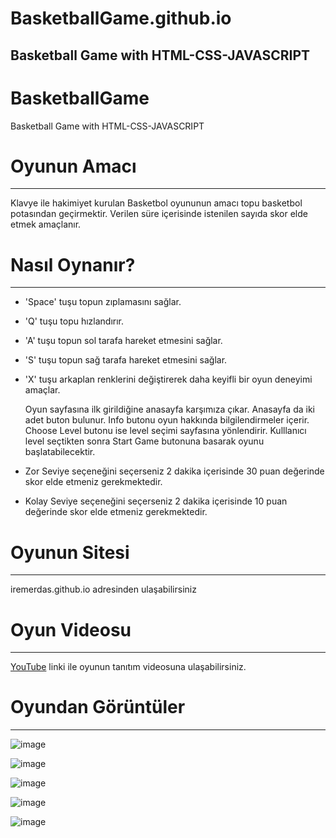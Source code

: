 # BasketballGame.github.io
Basketball Game with HTML-CSS-JAVASCRIPT 
---

# BasketballGame
Basketball Game with HTML-CSS-JAVASCRIPT 

# Oyunun Amacı
---
Klavye ile hakimiyet kurulan Basketbol oyununun amacı topu basketbol potasından geçirmektir. Verilen süre içerisinde istenilen sayıda skor elde etmek amaçlanır. 

# Nasıl Oynanır?
---
* 'Space' tuşu topun zıplamasını sağlar.
* 'Q' tuşu topu hızlandırır.
* 'A' tuşu topun sol tarafa hareket etmesini sağlar.
* 'S' tuşu topun sağ tarafa hareket etmesini sağlar.
* 'X' tuşu arkaplan renklerini değiştirerek daha keyifli bir oyun deneyimi amaçlar.

  Oyun sayfasına ilk girildiğine anasayfa karşımıza çıkar. Anasayfa da iki adet buton bulunur. Info butonu oyun hakkında bilgilendirmeler içerir. Choose Level butonu ise level seçimi sayfasına yönlendirir. Kulllanıcı level seçtikten sonra Start Game butonuna basarak oyunu başlatabilecektir.
* Zor Seviye seçeneğini seçerseniz 2 dakika içerisinde 30 puan değerinde skor elde etmeniz gerekmektedir.
* Kolay Seviye seçeneğini seçerseniz 2 dakika içerisinde 10 puan değerinde skor elde etmeniz gerekmektedir.

# Oyunun Sitesi
---
iremerdas.github.io adresinden ulaşabilirsiniz

# Oyun Videosu
---
[YouTube](https://youtu.be/hHC4nstpAPU) linki ile oyunun tanıtım videosuna ulaşabilirsiniz.

# Oyundan Görüntüler
---
![image](https://github.com/iremerdas/iremerdas.github.io/assets/86477685/90bae0a4-0362-4ea5-b81b-d62559d2c3d9)

![image](https://github.com/iremerdas/iremerdas.github.io/assets/86477685/2814a7e8-6ddf-4b9c-9c31-98a183eef72d)

![image](https://github.com/iremerdas/iremerdas.github.io/assets/86477685/3e141ef8-3969-49b1-85ea-865824432619)

![image](https://github.com/iremerdas/iremerdas.github.io/assets/86477685/da55c61e-8596-4675-94a4-629a64276f43)

![image](https://github.com/iremerdas/iremerdas.github.io/assets/86477685/e5dc451e-b308-4e29-a081-cc701079ea91)

